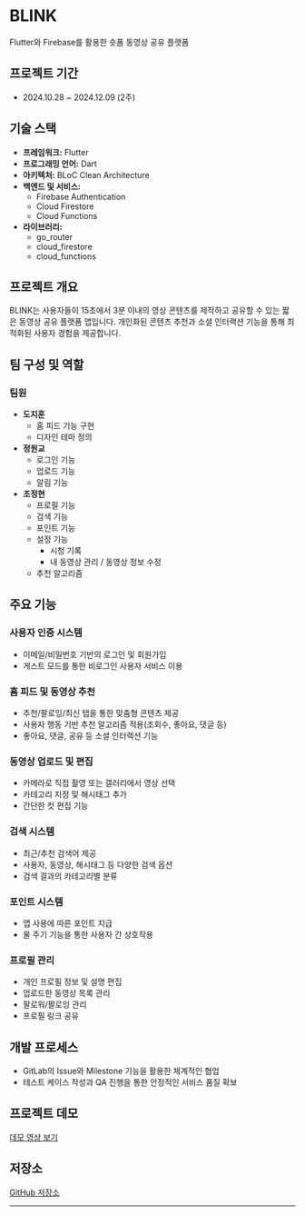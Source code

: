 # BLINK

Flutter와 Firebase를 활용한 숏폼 동영상 공유 플랫폼

## 프로젝트 기간
- 2024.10.28 ~ 2024.12.09 (2주)

## 기술 스택
- **프레임워크:** Flutter
- **프로그래밍 언어:** Dart
- **아키텍처:** BLoC Clean Architecture
- **백엔드 및 서비스:**
  - Firebase Authentication
  - Cloud Firestore
  - Cloud Functions
- **라이브러리:**
  - go_router
  - cloud_firestore
  - cloud_functions

## 프로젝트 개요
BLINK는 사용자들이 15초에서 3분 이내의 영상 콘텐츠를 제작하고 공유할 수 있는 짧은 동영상 공유 플랫폼 앱입니다. 개인화된 콘텐츠 추천과 소셜 인터랙션 기능을 통해 최적화된 사용자 경험을 제공합니다.

## 팀 구성 및 역할
### 팀원
- **도지훈**
  - 홈 피드 기능 구현
  - 디자인 테마 정의
- **정원교**
  - 로그인 기능
  - 업로드 기능
  - 알림 기능
- **조정현**
  - 프로필 기능
  - 검색 기능
  - 포인트 기능
  - 설정 기능
    - 시청 기록
    - 내 동영상 관리 / 동영상 정보 수정
  - 추천 알고리즘

## 주요 기능

### 사용자 인증 시스템
- 이메일/비밀번호 기반의 로그인 및 회원가입
- 게스트 모드를 통한 비로그인 사용자 서비스 이용

### 홈 피드 및 동영상 추천
- 추천/팔로잉/최신 탭을 통한 맞춤형 콘텐츠 제공
- 사용자 행동 기반 추천 알고리즘 적용(조회수, 좋아요, 댓글 등)
- 좋아요, 댓글, 공유 등 소셜 인터랙션 기능

### 동영상 업로드 및 편집
- 카메라로 직접 촬영 또는 갤러리에서 영상 선택
- 카테고리 지정 및 해시태그 추가
- 간단한 컷 편집 기능

### 검색 시스템
- 최근/추천 검색어 제공
- 사용자, 동영상, 해시태그 등 다양한 검색 옵션
- 검색 결과의 카테고리별 분류

### 포인트 시스템
- 앱 사용에 따른 포인트 지급
- 물 주기 기능을 통한 사용자 간 상호작용

### 프로필 관리
- 개인 프로필 정보 및 설명 편집
- 업로드한 동영상 목록 관리
- 팔로워/팔로잉 관리
- 프로필 링크 공유

## 개발 프로세스
- GitLab의 Issue와 Milestone 기능을 활용한 체계적인 협업
- 테스트 케이스 작성과 QA 진행을 통한 안정적인 서비스 품질 확보

## 프로젝트 데모
[데모 영상 보기](https://www.youtube.com/watch?v=rjbsGv-NxRM)

## 저장소
[GitHub 저장소](https://github.com/JeongHyeon-Jo/Blink/tree/main)

---
